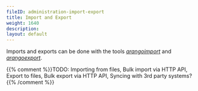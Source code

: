 ```yaml
---
fileID: administration-import-export
title: Import and Export
weight: 1640
description: 
layout: default
---
```

Imports and exports can be done with the tools
[_arangoimport_](../programs-tools/arangoimport/) and
[_arangoexport_](../programs-tools/arangoexport/).

{{% comment %}}TODO: Importing from files, Bulk import via HTTP API, Export to files, Bulk export via HTTP API, Syncing with 3rd party systems?{{% /comment %}}

